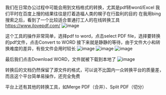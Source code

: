 
我们在日常办公过程中可能会用到文档格式的转换，尤其是pdf转word/Excel
我们平时在百度上搜的结果往往是打着造福人类的幌子在行盈利的目的
在我用bing搜索之后，看到了一个比较适合普通打工人的在线转换工具
https://www.ilovepdf.com/
![image](https://github.com/user-attachments/assets/d07e9281-03f5-434f-a63a-9ae5582bc6b8)

这个工具的操作非常简单，选择pdf to word，点击select PDF file，选择要转换的pdf文件，点击Convert to WORD
接下来就是静静的等待，由于文件大小和转换难度的差异，有些文件会用时较长
![image](https://github.com/user-attachments/assets/952ab953-bf49-45de-9b3c-869510a89fc2)
![image](https://github.com/user-attachments/assets/5e50dfea-478d-4304-9258-2f0653127d98)
![image](https://github.com/user-attachments/assets/c4ddeeec-e5d1-4018-9894-d21122de185c)

最后我们点击Download WORD，文件就被下载到本地了
![image](https://github.com/user-attachments/assets/46ee7a5b-689b-4aae-8a01-4c4fa27e4cdf)

转换后的文档仍然保留了源文件的格式，可以说不比国内一众转换平台的质量差，而且这个平台简单易操作，还完全免费

平台上还有其他的转换工具，如Merge PDF（合并）、Split PDF（切分）
